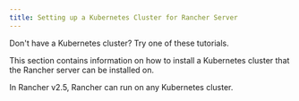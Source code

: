 ```yaml
---
title: Setting up a Kubernetes Cluster for Rancher Server
---
```


<head>
  <link rel="canonical" href="https://ranchermanager.docs.rancher.com/how-to-guides/new-user-guides/kubernetes-cluster-setup"/>
</head>

Don't have a Kubernetes cluster? Try one of these tutorials.

This section contains information on how to install a Kubernetes cluster that the Rancher server can be installed on.

In Rancher v2.5, Rancher can run on any Kubernetes cluster.
